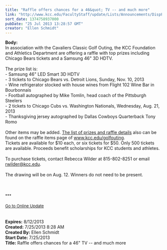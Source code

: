 ```yaml
---
title: "Raffle offers chances for a 46&quot; TV -- and much more"
link: "http://www.kcc.edu/FacultyStaff/update/Lists/Announcements/DispForm.aspx?ID=1179"
sort_date: 1374758937000
pubDate: "25 Jul 2013 13:28:57 GMT"
creator: "Ellen Schmidt"
---
```


<div><b>Body:</b> <div class="ExternalClass525229416DB54DCD81406B9740E1E913"><div>In association with the Cavaliers Classic Golf Outing, the KCC Foundation and Athletics Department are offering a raffle with top prizes including Chicago Bears tickets and a Samsung 46&quot; 3D HDTV.</div>
<div> </div>
<div>The prize list is:<br />- Samsung 46&quot; LED Smart 3D HDTV<br />- 3 tickets to Chicago Bears vs. Detroit Lions, Sunday, Nov. 10, 2013<br />- Wine refrigerator stocked with house wines from Flight 102 Wine Bar in Bourbonnais<br />- Football autographed by Mike Tomlin, head coach of the Pittsburgh Steelers<br />- 2 tickets to Chicago Cubs vs. Washington Nationals, Wednesday, Aug. 21, 2013<br />- Thanksgiving jersey autographed by Dallas Cowboys Quarterback Tony Romo  </div>
<div><br />Other items may be added. <a href="/Foundation/specialevents/cavclassicgolf/Pages/raffle.aspx">The list of prizes and raffle details</a> also can be found on the raffle items page of <a href="/golfouting">www.kcc.edu/golfouting</a>. <br /></div>
<div>Tickets are available for $10 each, or six tickets for $50. Only 500 tickets are available. Proceeds benefit scholarships for KCC students and athletes.</div>
<div><br />To purchase tickets, contact Rebecca Wilder at 815-802-8251 or email <a href="mailto:rwilder@kcc.edu">rwilder@kcc.edu</a>. </div>
<div><br />The drawing will be on Aug. 12. Winners do not need to be present.</div>
<div> </div>
<div> </div>
<div> </div>
<div>
<div></div>
<div>
<div><font size="2">***</font></div>
<div><font size="2"></font> </div>
<div><font size="2"></font></div>
<div><font size="2"></font></div>
<div><font size="2"><a href="/FacultyStaff/update/Pages/dailyupdate.aspx">Go to Online Update</a></font></div>
<div><font size="2"></font></div>
<div><font size="2"></font></div><br /></div>
<div> </div></div></div></div>
<div><b>Expires:</b> 8/12/2013</div>
<div><b>Created:</b> 7/25/2013 8:28 AM</div>
<div><b>Created By:</b> Ellen Schmidt</div>
<div><b>Start Date:</b> 7/25/2013</div>
<div><b>Title:</b> Raffle offers chances for a 46&quot; TV -- and much more</div>

